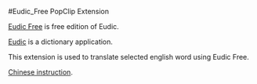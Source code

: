 #Eudic_Free PopClip Extension

[Eudic Free](https://itunes.apple.com/cn/app/eudic-ou-lu-ci-dian-mian-fei/id434350458?l=en&mt=12) is free edition of Eudic.

[Eudic](https://itunes.apple.com/cn/app/ou-lu-ci-dian-eudic-zeng-qiang/id402380914?l=en&mt=12) is a dictionary application.

This extension is used to translate selected english word using Eudic Free.

[Chinese instruction](http://mac.pcbeta.com/thread-129485-1-1.html).